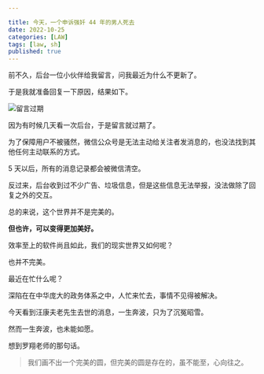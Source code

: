```yaml
---

title: 今天，一个申诉强奷 44 年的男人死去
date: 2022-10-25
categories: [LAW]
tags: [law, sh]
published: true
---
```


前不久，后台一位小伙伴给我留言，问我最近为什么不更新了。

于是我就准备回复一下原因，结果如下。

![留言过期](https://img-blog.csdnimg.cn/de793df73c1d45b581b154f81f13f0d5.png)

因为有时候几天看一次后台，于是留言就过期了。

为了保障用户不被骚然，微信公众号是无法主动给关注者发消息的，也没法找到其他任何主动联系的方式。

5 天以后，所有的消息记录都会被微信清空。

反过来，后台收到过不少广告、垃圾信息，但是这些信息无法举报，没法做除了回复之外的交互。

总的来说，这个世界并不是完美的。

**但也许，可以变得更加美好。**

效率至上的软件尚且如此，我们的现实世界又如何呢？

也并不完美。

最近在忙什么呢？

深陷在在中华庞大的政务体系之中，人忙来忙去，事情不见得被解决。

今天看到汪康夫老先生去世的消息，一生奔波，只为了沉冤昭雪。

然而一生奔波，也未能如愿。

想到罗翔老师的那句话。

> 我们画不出一个完美的圆，但完美的圆是存在的，虽不能至，心向往之。

